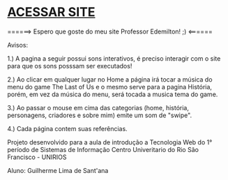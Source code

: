 # [ACESSAR SITE](https://guilhermesttt.github.io/The-Last-of-Us/)

======> Espero que goste do meu site Professor Edemilton! ;) <======

Avisos:

1.) A pagina a seguir possui sons interativos, é preciso interagir com o site para que os sons posssam ser executados!

2.) Ao clicar em qualquer lugar no Home a página irá tocar a música do menu do game The Last of Us e
o mesmo serve para a pagina História, porém, em vez da música do menu, será tocada a musica tema do game.

3.) Ao passar o mouse em cima das categorias (home, história, personagens, criadores e sobre mim) emite um som de "swipe".

4.) Cada página contem suas referências.

Projeto desenvolvido para a aula de introdução a Tecnologia Web do 1° período de Sistemas de Informação 
Centro Univeritario do Rio São Francisco - UNIRIOS

Aluno: Guilherme Lima de Sant'ana

